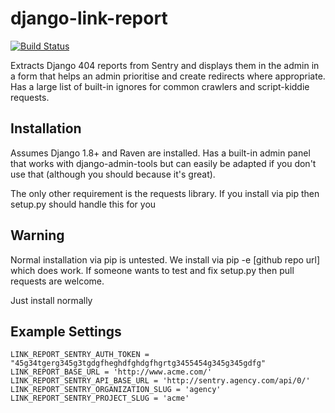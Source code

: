 django-link-report
==========================

[![Build Status](https://travis-ci.org/mtchavez/python-package-boilerplate.png?branch=master)](https://travis-ci.org/mtchavez/python-package-boilerplate)

Extracts Django 404 reports from Sentry and displays them in the admin in a form that helps an admin prioritise and create redirects where appropriate. Has a large list of built-in ignores for common crawlers and script-kiddie requests.

## Installation

Assumes Django 1.8+ and Raven are installed. Has a built-in admin panel that works with django-admin-tools but can easily be adapted if you don't use that (although you should because it's great). 

The only other requirement is the requests library. If you install via pip then setup.py should handle this for you

## Warning

Normal installation via pip is untested. We install via pip -e [github repo url] which does work. If someone wants to test and fix setup.py then pull requests are welcome.

Just install normally

## Example Settings

    LINK_REPORT_SENTRY_AUTH_TOKEN = "45g34tgerg345g3tgdgfheghdfghdgfhgrtg3455454g345g345gdfg"
    LINK_REPORT_BASE_URL = 'http://www.acme.com/'
    LINK_REPORT_SENTRY_API_BASE_URL = 'http://sentry.agency.com/api/0/'
    LINK_REPORT_SENTRY_ORGANIZATION_SLUG = 'agency'
    LINK_REPORT_SENTRY_PROJECT_SLUG = 'acme'
